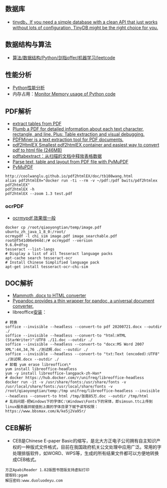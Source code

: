 ## 数据库

- [tinydb，If you need a simple database with a clean API that just works without lots of configuration, TinyDB might be the right choice for you.](https://tinydb.readthedocs.io/en/latest/)

## 数据结构与算法

- [算法/数据结构/Python/剑指offer/机器学习/leetcode
](https://github.com/Jack-Lee-Hiter/AlgorithmsByPython)

## 性能分析

- [Python性能分析](https://flystarhe.github.io/docs-2014/python/notes/profiler/#memory_profiler)
- 内存占用：[Monitor Memory usage of Python code](https://github.com/pythonprofilers/memory_profiler)

## PDF解析

- [extract tables from PDF](https://github.com/atlanhq/camelot)
- [Plumb a PDF for detailed information about each text character, rectangle, and line. Plus: Table extraction and visual debugging.](https://github.com/jsvine/pdfplumber)
- [PDFMiner is a text extraction tool for PDF documents.](https://github.com/euske/pdfminer)
- [pdf2HtmlEX Smallest pdf2htmlEX container and easiest way to convert pdf to html file (246MB)](https://hub.docker.com/r/bwits/pdf2htmlex)
- [pdftabextract：从扫描的文档中释放表格数据](https://datascience.blog.wzb.eu/2017/02/16/data-mining-ocr-pdfs-using-pdftabextract-to-liberate-tabular-data-from-scanned-documents/)
- [Parse text, table and layout from PDF file with PyMuPDF](https://github.com/dothinking/pdf2docx)
- [PyMuPDF](https://pymupdf.readthedocs.io/en/latest/module.html)
~~~shell
http://coolwanglu.github.io/pdf2htmlEX/doc/tb108wang.html
alias pdf2htmlEX="docker run -ti --rm -v ~/pdf:/pdf bwits/pdf2htmlex pdf2htmlEX"
pdf2htmlEX -h 
pdf2htmlEX --zoom 1.3 test.pdf
~~~

### ocrPDF

- [ocrmypdf,效果很一般](https://ocrmypdf.readthedocs.io/en/latest/languages.html)

~~~shell
docker cp /root/qiaoyongtian/temp/image.pdf ubuntu_zh_java_1_8_0:/root/   
ocrmypdf -l chi_sim image.pdf image_searchable.pdf
root@f541d06e944d:/# ocrmypdf --version
9.6.0+dfsg
tesseract --list-langs
# Display a list of all Tesseract language packs
apt-cache search tesseract-ocr
# Install Chinese Simplified language pack
apt-get install tesseract-ocr-chi-sim
~~~

## DOC解析

- [Mammoth .docx to HTML converter](https://github.com/mwilliamson/python-mammoth)
- [Pypandoc provides a thin wrapper for pandoc, a universal document converter.](https://github.com/bebraw/pypandoc)
- libreoffice[安装](https://www.jianshu.com/p/27749e454569)：

~~~shell
# 转换
soffice --invisible --headless --convert-to pdf 20200721.docx --outdir ./
soffice --invisible --headless --convert-to "html:HTML (StarWriter)":UTF8 ./11.doc --outdir ./
soffice --invisible --headless --convert-to "docx:MS Word 2007 XML":44,34,76 ./测试啊.doc --outdir ./
soffice --invisible --headless --convert-to "txt:Text (encoded):UTF8" ./测试啊.docx --outdir ./
# 卸载 yum erase libreoffice\*
yum install libreoffice-headless
yum -y install libreoffice-langpack-zh-Han*
# docker https://hub.docker.com/r/unifreq/libreoffice-headless
docker run -it -v /usr/share/fonts:/usr/share/fonts -v /usr/local/share/fonts:/usr/local/share/fonts -v /root/qiaoyongtian/temp:/tmp unifreq/libreoffice-headless --invisible --headless --convert-to html /tmp/张南85万.doc --outdir /tmp/html
# 乱码问题-把Windows下的字体C:\Windows\Fonts下的宋体，即simsun.ttc上传到linux服务器并赋值到上面的字体目录下赋予读写权限：https://www.bbsmax.com/A/ke5j2Va95r/
~~~

## CEB解析

- CEB是Chinese E-paper Basic的缩写，是北大方正电子公司拥有自主知识产权的一种版式文件格式，目前在我国政府机关公文处理中应用广泛。常用的字处理排版软件，如WORD、WPS等，生成的所有结果文件都可以方便地转换成CEB格式。

~~~wiki
方正ApabiReader 1.82版图书馆版支持虚拟打印
提取码:pgam
解压密码:www.duoluodeyu.com
~~~
